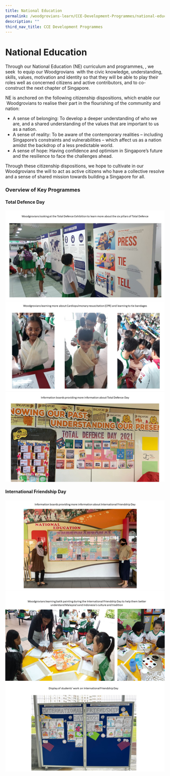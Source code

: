 ```yaml
---
title: National Education
permalink: /woodgrovians-learn/CCE-Development-Programmes/national-education
description: ""
third_nav_title: CCE Development Programmes
---
```

# **National Education**

Through our National Education (NE) curriculum and programmes, , we seek  to equip our Woodgrovians  with the civic knowledge, understanding, skills, values, motivation and identity so that they will be able to play their roles well as concerned citizens and active contributors, and to co-construct the next chapter of Singapore.

NE is anchored on the following citizenship dispositions, which enable our  Woodgrovians to realise their part in the flourishing of the community and nation:

*   A sense of belonging: To develop a deeper understanding of who we are, and a shared understanding of the values that are important to us as a nation.
*   A sense of reality: To be aware of the contemporary realities – including Singapore’s constraints and vulnerabilities – which affect us as a nation amidst the backdrop of a less predictable world.
*   A sense of hope: Having confidence and optimism in Singapore’s future and the resilience to face the challenges ahead.

Through these citizenship dispositions, we hope to cultivate in our Woodgrovians the will to act as active citizens who have a collective resolve and a sense of shared mission towards building a Singapore for all.  
  
### Overview of Key Programmes

#### Total Defence Day

![](/images/1%20NE%20Photos.jpg)
![](/images/2%20NE%20Photos.jpg)
![](/images/3%20NE%20Photos.jpg)

#### International Friendship Day

![](/images/4%20NE%20Photos.jpg)
![](/images/6%20NE%20Photos.jpg)
![](/images/7%20NE%20Photos.jpg)